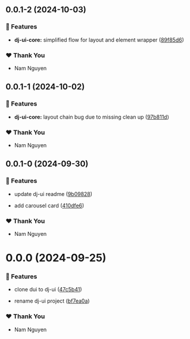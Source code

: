 ## 0.0.1-2 (2024-10-03)


### 🚀 Features

- **dj-ui-core:** simplified flow for layout and element wrapper ([89f85d6](https://github.com/namnguyen191/namnguyen191-org/commit/89f85d6))


### ❤️  Thank You

- Nam Nguyen

## 0.0.1-1 (2024-10-02)


### 🚀 Features

- **dj-ui-core:** layout chain bug due to missing clean up ([97b811d](https://github.com/namnguyen191/namnguyen191-org/commit/97b811d))


### ❤️  Thank You

- Nam Nguyen

## 0.0.1-0 (2024-09-30)


### 🚀 Features

- update dj-ui readme ([9b09828](https://github.com/namnguyen191/namnguyen191-org/commit/9b09828))

- add carousel card ([410dfe6](https://github.com/namnguyen191/namnguyen191-org/commit/410dfe6))


### ❤️  Thank You

- Nam Nguyen

# 0.0.0 (2024-09-25)


### 🚀 Features

- clone dui to dj-ui ([47c5b41](https://github.com/namnguyen191/namnguyen191-org/commit/47c5b41))

- rename dj-ui project ([bf7ea0a](https://github.com/namnguyen191/namnguyen191-org/commit/bf7ea0a))


### ❤️  Thank You

- Nam Nguyen